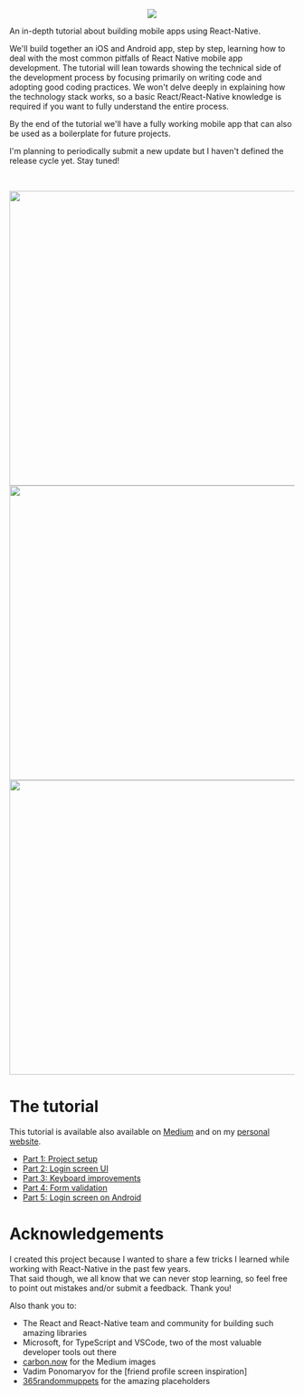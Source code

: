 <p align="center">
<img src="https://github.com/mmazzarolo/the-starter-app/blob/master/.github/logo-extra-wide.png?raw=true"></img>
</p>

An in-depth tutorial about building mobile apps using React-Native.

We'll build together an iOS and Android app, step by step, learning how to deal with the most common pitfalls of React Native mobile app development.
The tutorial will lean towards showing the technical side of the development process by focusing primarily on writing code and adopting good coding practices. We won't delve deeply in explaining how the technology stack works, so a basic React/React-Native knowledge is required if you want to fully understand the entire process.

By the end of the tutorial we'll have a fully working mobile app that can also be used as a boilerplate for future projects.

I'm planning to periodically submit a new update but I haven't defined the release cycle yet. Stay tuned!

<br />

<p align="center">
<img src="https://github.com/mmazzarolo/the-starter-app/blob/master/.github/00-screenshot-1.png?raw=true" height="520"></img>
<img src="https://github.com/mmazzarolo/the-starter-app/blob/master/.github/00-screenshot-2.png?raw=true" height="520"></img>
<img src="https://github.com/mmazzarolo/the-starter-app/blob/master/.github/00-screenshot-3.png?raw=true" height="520"></img>
</p>

# The tutorial

This tutorial is available also available on [Medium] and on my [personal website].

- [Part 1: Project setup]
- [Part 2: Login screen UI]
- [Part 3: Keyboard improvements]
- [Part 4: Form validation]
- [Part 5: Login screen on Android]

# Acknowledgements

I created this project because I wanted to share a few tricks I learned while working with React-Native in the past few years.  
That said though, we all know that we can never stop learning, so feel free to point out mistakes and/or submit a feedback. Thank you!

Also thank you to:

- The React and React-Native team and community for building such amazing libraries
- Microsoft, for TypeScript and VSCode, two of the most valuable developer tools out there
- [carbon.now] for the Medium images
- Vadim Ponomaryov for the [friend profile screen inspiration]
- [365randommuppets] for the amazing placeholders

[medium]: https://medium.com/@mmazzarolo/the-starter-app-introduction-3ead074cc589
[personal website]: https://mmazzarolo.com/blog/2018-09-27-the-starter-app-intro/
[carbon.now]: https://carbon.now.sh
[part 1: project setup]: https://github.com/mmazzarolo/the-starter-app/tree/master/01-project-setup
[part 2: login screen ui]: https://github.com/mmazzarolo/the-starter-app/tree/master/02-login-screen-ui
[part 3: keyboard improvements]: https://github.com/mmazzarolo/the-starter-app/tree/master/03-keyboard-improvements
[part 4: form validation]: https://github.com/mmazzarolo/the-starter-app/tree/master/04-form-validation
[part 5: login screen on android]: https://github.com/mmazzarolo/the-starter-app/tree/master/05-login-screen-on-android
[365randommuppets]: https://365randommuppets.wordpress.com/
[friend profile scren inspiration]: https://dribbble.com/shots/3164077-Lanespotter-App-User-Profile
